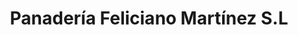---
title: "Panadería Feliciano Martínez S.L"
url: /tomelloso/panaderia-feliciano-martinez-s-l/
shop: panadería
---